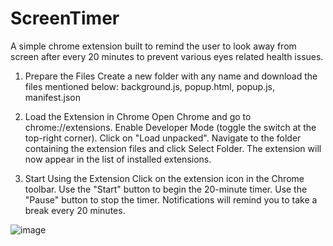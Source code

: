 # ScreenTimer
A simple chrome extension built to remind the user to look away from screen after every 20 minutes to prevent various eyes related health issues.

1. Prepare the Files
Create a new folder with any name and download the files mentioned below:
background.js, popup.html, popup.js, manifest.json

2. Load the Extension in Chrome
Open Chrome and go to chrome://extensions.
Enable Developer Mode (toggle the switch at the top-right corner).
Click on "Load unpacked".
Navigate to the folder containing the extension files and click Select Folder.
The extension will now appear in the list of installed extensions.

3. Start Using the Extension
Click on the extension icon in the Chrome toolbar.
Use the "Start" button to begin the 20-minute timer.
Use the "Pause" button to stop the timer.
Notifications will remind you to take a break every 20 minutes.

![image](https://github.com/user-attachments/assets/4779fb6b-32a9-4bbe-ad75-76e3da803815)

